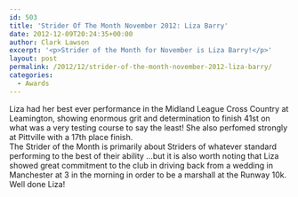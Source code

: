 ```yaml
---
id: 503
title: 'Strider Of The Month November 2012: Liza Barry'
date: 2012-12-09T20:24:35+00:00
author: Clark Lawson
excerpt: '<p>Strider of the Month for November is Liza Barry!</p>'
layout: post
permalink: /2012/12/strider-of-the-month-november-2012-liza-barry/
categories:
  - Awards
---
```

Liza had her best ever performance in the Midland League Cross Country at Leamington, showing enormous grit and determination to finish 41st on what was a very testing course to say the least! She also perfomed strongly at Pittville with a 17th place finish.  
The Strider of the Month is primarily about Striders of whatever standard performing to the best of their ability &#8230;but it is also worth noting that Liza showed great commitment to the club in driving back from a wedding in Manchester at 3 in the morning in order to be a marshall at the Runway 10k.  
Well done Liza!
